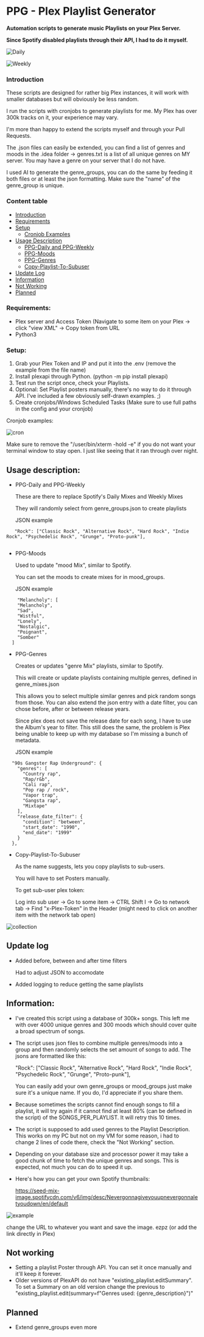 # PPG - Plex Playlist Generator

**Automation scripts to generate music Playlists on your Plex Server.** 

**Since Spotify disabled playlists through their API, I had to do it myself.**


![Daily](https://github.com/user-attachments/assets/b8c2842a-84d9-433e-a5d1-0367af1799d6)

![Weekly](https://github.com/user-attachments/assets/bbfd1053-b59e-4b52-b2e2-3958ff299e2a)

### Introduction

These scripts are designed for rather big Plex instances, it will work with smaller databases but will obviously be less random.

I run the scripts with cronjobs to generate playlists for me. My Plex has over 300k tracks on it, your experience may vary.

I'm more than happy to extend the scripts myself and through your Pull Requests. 

The .json files can easily be extended, you can find a list of genres and moods in the .idea folder -> genres.txt is a list of all unique genres on MY server. You may have a genre on your server that I do not have.

I used AI to generate the genre_groups, you can do the same by feeding it both files or at least the json formatting. Make sure the "name" of the genre_group is unique.

### Content table

- [Introduction](#introduction)
- [Requirements](#requirements)
- [Setup](#setup)
  - [Cronjob Examples](#cronjob-examples)
- [Usage Description](#usage-description)
  - [PPG-Daily and PPG-Weekly](#ppg-daily-and-ppg-weekly)
  - [PPG-Moods](#ppg-moods)
  - [PPG-Genres](#ppg-genres)
  - [Copy-Playlist-To-Subuser](#copy-playlist-to-subuser)
- [Update Log](#update-log)
- [Information](#information)
- [Not Working](#not-working)
- [Planned](#planned)

### Requirements:
  - Plex server and Access Token (Navigate to some item on your Plex -> click "view XML" -> Copy token from URL
  - Python3

### Setup:
  1. Grab your Plex Token and IP and put it into the .env (remove the example from the file name)
  2. Install plexapi through Python. (python -m pip install plexapi)
  3. Test run the script once, check your Playlists.
  4. Optional: Set Playlist posters manually, there's no way to do it through API.
     I've included a few obviously self-drawn examples. ;)
  5. Create cronjobs/Windows Scheduled Tasks (Make sure to use full paths in the config and your cronjob)

Cronjob examples:

![cron](https://github.com/user-attachments/assets/94063b48-99f4-42f7-b149-6034984218fe)





Make sure to remove the "/user/bin/xterm -hold -e" if you do not want your terminal window to stay open. I just like seeing that it ran through over night.



## Usage description:

- PPG-Daily and PPG-Weekly
  
  These are there to replace Spotify's Daily Mixes and Weekly Mixes

  They will randomly select from genre_groups.json to create playlists

  JSON example
```
   "Rock": ["Classic Rock", "Alternative Rock", "Hard Rock", "Indie Rock", "Psychedelic Rock", "Grunge", "Proto-punk"],
 
```
- PPG-Moods
  
  Used to update "mood Mix", similar to Spotify.

  You can set the moods to create mixes for in mood_groups.
  
  JSON example
```
    "Melancholy": [
    "Melancholy",
    "Sad",
    "Wistful",
    "Lonely",
    "Nostalgic",
    "Poignant",
    "Somber"
  ]
  ```

- PPG-Genres
  
  Creates or updates "genre Mix" playlists, similar to Spotify.

  This will create or update playlists containing multiple genres, defined in genre_mixes.json

  This allows you to select multiple similar genres and pick random songs from those. You can also extend the json entry with a date filter, you can chose before, after or between release years. 

  Since plex does not save the release date for each song, I have to use the Album's year to filter. This still does the same, the problem is Plex being unable to keep up with my database so I'm missing a bunch of metadata.

  JSON example
```
  "90s Gangster Rap Underground": {
    "genres": [
      "Country rap",
      "Rap/r&b",
      "Cali rap",
      "Pop rap / rock",
      "Vapor trap",
      "Gangsta rap",
      "Mixtape"
    ],
    "release_date_filter": {
      "condition": "between",
      "start_date": "1990",
      "end_date": "1999"
    }
  },
  ```

- Copy-Playlist-To-Subuser

  As the name suggests, lets you copy playlists to sub-users. 

  You will have to set Posters manually.

  To get sub-user plex token:
  
  Log into sub user -> Go to some item -> CTRL Shift I -> Go to network tab -> Find "x-Plex-Token" in the Header (might need to click on another item with the network tab open)


![collection](https://github.com/user-attachments/assets/1862f8eb-1854-41c3-b288-f6c39a4cb0b2)

## Update log

  -   Added before, between and after time filters
    
      Had to adjust JSON to accomodate
    
  -   Added logging to reduce  getting the same playlists


## Information:

- I've created this script using a database of 300k+ songs. This left me with over 4000 unique genres and 300 moods which should cover quite a broad spectrum of songs.


- The script uses json files to combine multiple genres/moods into a group and then randomly selects the set amount of songs to add. The jsons are formatted like this:

  "Rock": ["Classic Rock", "Alternative Rock", "Hard Rock", "Indie Rock", "Psychedelic Rock", "Grunge", "Proto-punk"],

  You can easily add your own genre_groups or mood_groups just make sure it's a unique name. If you do, I'd appreciate if you share them.


- Because sometimes the scripts cannot find enough songs to fill a playlist, it will try again if it cannot find at least 80% (can be defined in the script) of the SONGS_PER_PLAYLIST. It will retry this 10 times.

- The script is supposed to add used genres to the Playlist Description. This works on my PC but not on my VM for some reason, i had to change 2 lines of code there, check the "Not Working" section.

- Depending on your database size and processor power it may take a good chunk of time to fetch the unique genres and songs. This is expected, not much you can do to speed it up.

- Here's how you can get your own Spotify thumbnails: 

  https://seed-mix-image.spotifycdn.com/v6/img/desc/Nevergonnagiveyouupnevergonnaletyoudown/en/default


![example](https://github.com/user-attachments/assets/e7d246cb-2d09-4632-8778-c093415ccbf3)



  change the URL to whatever you want and save the image. ezpz
  (or add the link directly in Plex)


## Not working

- Setting a playlist Poster through API. You can set it once manually and it'll keep it forever.
- Older versions of PlexAPI do not have "existing_playlist.editSummary". To set a Summary on an old version change the previous to "existing_playlist.edit(summary=f"Genres used: {genre_description}")"

## Planned

- Extend genre_groups even more
